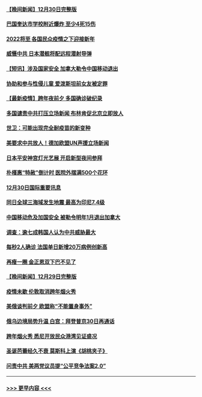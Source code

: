 #### [【晚间新闻】12月30日完整版](../pages/prog202/a103307967.md?t=12311600) 
#### [巴国奎达市学校附近爆炸 至少4死15伤](../pages/prog202/a103307970.md?t=12311600) 
#### [2022将至 各国民众疫情之下迎接新年](../pages/prog202/a103307787.md?t=12311600) 
#### [威慑中共 日本潜舰将配远程潜射导弹](../pages/prog202/a103307756.md?t=12311600) 
#### [【短讯】涉及国家安全 加拿大勒令中国移动退出](../pages/prog202/a103307497.md?t=12311600) 
#### [协助和参与性侵儿童 爱泼斯坦前女友被定罪](../pages/prog202/a103307555.md?t=12311600) 
#### [【最新疫情】跨年夜前夕 多国确诊破纪录](../pages/prog202/a103307514.md?t=12311600) 
#### [多国谴责中共打压立场新闻 布林肯促北京立即放人](../pages/prog202/a103307473.md?t=12311600) 
#### [世卫：可能出现完全耐疫苗的新变种](../pages/prog202/a103306914.md?t=12311600) 
#### [美要求中共放人！德加欧盟UN声援立场新闻](../pages/prog202/a103306865.md?t=12311600) 
#### [日本平安神宫灯光艺展 开启新型夜间参拜](../pages/prog202/a103306858.md?t=12311600) 
#### [朴槿惠“特赦”倒计时 医院外摆满500个花环](../pages/prog202/a103306880.md?t=12311600) 
#### [12月30日国际重要讯息](../pages/prog202/a103306852.md?t=12311600) 
#### [同日全球三海域发生地震 最高为印尼7.4级](../pages/prog202/a103306790.md?t=12311600) 
#### [中国移动危及加国安全 被勒令明年1月退出加拿大](../pages/prog202/a103306816.md?t=12311600) 
#### [调查：逾七成韩国人认为中共威胁最大](../pages/prog202/a103306785.md?t=12311600) 
#### [每秒2人确诊 法国单日新增20万病例创新高](../pages/prog202/a103306694.md?t=12311600) 
#### [再瘦一圈 金正恩双下巴不见了](../pages/prog202/a103306683.md?t=12311600) 
#### [【晚间新闻】12月29日完整版](../pages/prog202/a103306559.md?t=12311600) 
#### [疫情未歇 伦敦取消跨年烟火秀](../pages/prog202/a103306668.md?t=12311600) 
#### [美俄谈判前夕 欧盟称“不能置身事外”](../pages/prog202/a103306644.md?t=12311600) 
#### [俄乌边境局势升温 白宫：拜登普京30日再通话](../pages/prog202/a103306391.md?t=12311600) 
#### [跨年烟火秀 悉尼开放民众港湾见证盛况](../pages/prog202/a103306534.md?t=12311600) 
#### [圣诞芭蕾经久不衰 莫斯科上演《胡桃夹子》](../pages/prog202/a103306352.md?t=12311600) 
#### [问责中共 美两党议员提“公平竞争法案2.0”](../pages/prog202/a103306376.md?t=12311600) 

----
#### [ >>> 更早内容 <<< ](../indexes/prog202-earlier.md)
